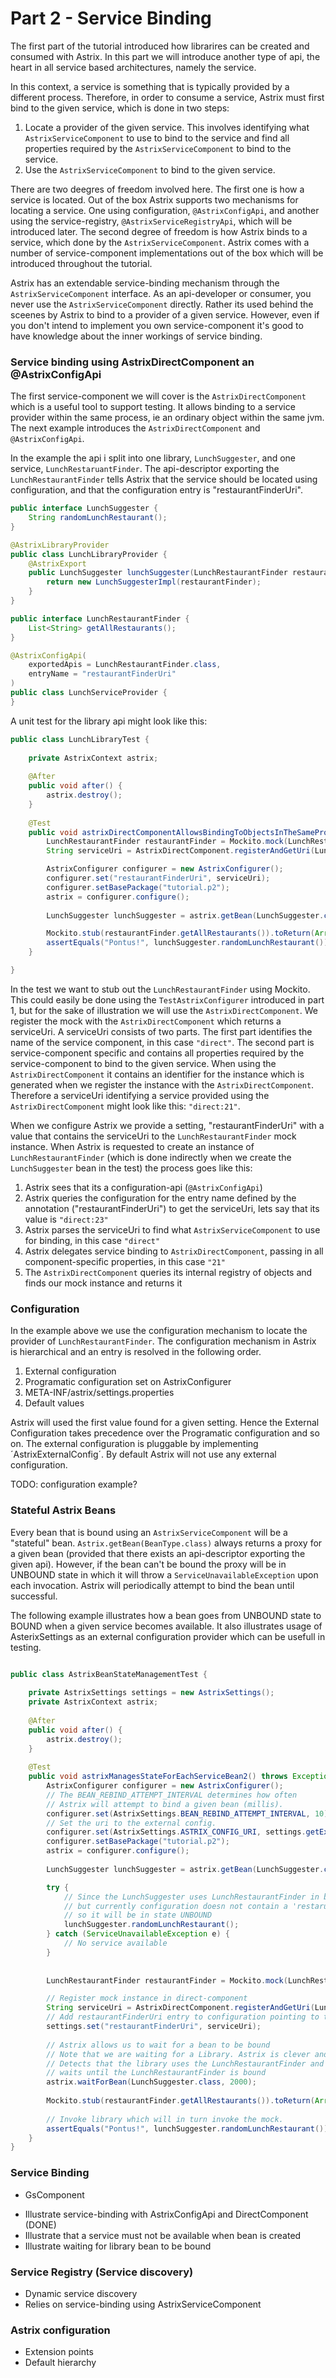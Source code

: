 # Part 2 - Service Binding
The first part of the tutorial introduced how librarires can be created and consumed with Astrix. In this part we will introduce another type of api, the heart in all service based architectures, namely the service.

In this context, a service is something that is typically provided by a different process. Therefore, in order to consume a service, Astrix must first bind to the given service, which is done in two steps:

1. Locate a provider of the given service. This involves identifying what `AstrixServiceComponent` to use to bind to the service and find all properties required by the `AstrixServiceComponent` to bind to the service.
2. Use the `AstrixServiceComponent` to bind to the given service.

There are two deegres of freedom involved here. The first one is how a service is located. Out of the box Astrix supports two mechanisms for locating a service. One using configuration, `@AstrixConfigApi`, and another using the service-registry, `@AstrixServiceRegistryApi`, which will be introduced later. The second degree of freedom is how Astrix binds to a service, which done by the `AstrixServiceComponent`. Astrix comes with a number of service-component implementations out of the box which will be introduced throughout the tutorial. 

Astrix has an extendable service-binding mechanism through the `AstrixServiceComponent` interface. As an api-developer or consumer, you never use the `AstrixServiceComponent` directly. Rather its used behind the sceenes by Astrix to bind to a provider of a given service. However, even if you don't intend to implement you own service-component it's good to have knowledge about the inner workings of service binding.

### Service binding using AstrixDirectComponent an @AstrixConfigApi
The first service-component we will cover is the `AstrixDirectComponent` which is a useful tool to support testing. It allows binding to a service provider within the same process, ie an ordinary object within the same jvm. The next example introduces the `AstrixDirectComponent` and `@AstrixConfigApi`.

In the example the api i split into one library, `LunchSuggester`, and one service, `LunchRestaruantFinder`. The api-descriptor exporting the `LunchRestaurantFinder` tells Astrix that the service should be located using configuration, and that the configuration entry is "restaurantFinderUri".

```java
public interface LunchSuggester {
	String randomLunchRestaurant();
}

@AstrixLibraryProvider
public class LunchLibraryProvider {
	@AstrixExport
	public LunchSuggester lunchSuggester(LunchRestaurantFinder restaurantFinder) {
		return new LunchSuggesterImpl(restaurantFinder);
	}
}
```
 

```java
public interface LunchRestaurantFinder {
	List<String> getAllRestaurants();
}

@AstrixConfigApi(
	exportedApis = LunchRestaurantFinder.class,
	entryName = "restaurantFinderUri"
)
public class LunchServiceProvider {
}
```

A unit test for the library api might look like this: 

```java
public class LunchLibraryTest {
	
	private AstrixContext astrix;
	
	@After
	public void after() {
		astrix.destroy();
	}
	
	@Test
	public void astrixDirectComponentAllowsBindingToObjectsInTheSameProcess() throws Exception {
		LunchRestaurantFinder restaurantFinder = Mockito.mock(LunchRestaurantFinder.class);
		String serviceUri = AstrixDirectComponent.registerAndGetUri(LunchRestaurantFinder.class, restaurantFinder);

		AstrixConfigurer configurer = new AstrixConfigurer();
		configurer.set("restaurantFinderUri", serviceUri);
		configurer.setBasePackage("tutorial.p2");
		astrix = configurer.configure();
		
		LunchSuggester lunchSuggester = astrix.getBean(LunchSuggester.class);

		Mockito.stub(restaurantFinder.getAllRestaurants()).toReturn(Arrays.asList("Pontus!"));
		assertEquals("Pontus!", lunchSuggester.randomLunchRestaurant());
	}

}
```

In the test we want to stub out the `LunchRestaurantFinder` using Mockito. This could easily be done using the `TestAstrixConfigurer` introduced in part 1, but for the sake of illustration we will use the `AstrixDirectComponent`. We register the mock with the `AstrixDirectComponent` which returns a serviceUri. A serviceUri consists of two parts. The first part identifies the name of the service component, in this case `"direct"`. The second part is service-component specific and contains all properties required by the service-component to bind to the given service. When using the `AstrixDirectComponent` it contains an identifier for the instance which is generated when we register the instance with the `AstrixDirectComponent`. Therefore a serviceUri identifying a service provided using the `AstrixDirectComponent` might look like this: `"direct:21"`.

When we configure Astrix we provide a setting, "restaurantFinderUri" with a value that contains the serviceUri to the `LunchRestaurantFinder` mock instance. When Astrix is requested to create an instance of `LunchRestaurantFinder` (which is done indirectly when we create the `LunchSuggester` bean in the test) the process goes like this:

1. Astrix sees that its a configuration-api (`@AstrixConfigApi`)
2. Astrix queries the configuration for the entry name defined by the annotation ("restaurantFinderUri") to get the serviceUri, lets say that its value is `"direct:23"`
3. Astrix parses the serviceUri to find what `AstrixServiceComponent` to use for binding, in this case `"direct"`
4. Astrix delegates service binding to `AstrixDirectComponent`, passing in all component-specific properties, in this case `"21"`
5. The `AstrixDirectComponent` queries its internal registry of objects and finds our mock instance and returns it


### Configuration
In the example above we use the configuration mechanism to locate the provider of `LunchRestaurantFinder`. The configuration mechanism in Astrix is hierarchical and an entry is resolved in the following order.

1. External configuration
2. Programatic configuration set on AstrixConfigurer
3. META-INF/astrix/settings.properties
4. Default values

Astrix will used the first value found for a given setting. Hence the External Configuration takes precedence over the Programatic configuration and so on. The external configuration is pluggable by implementing ´AstrixExternalConfig´. By default Astrix will not use any external configuration.

TODO: configuration example?


### Stateful Astrix Beans
Every bean that is bound using an `AstrixServiceComponent` will be a "stateful" bean. `Astrix.getBean(BeanType.class)` always returns a proxy for a given bean (provided that there exists an api-descriptor exporting the given api). However, if the bean can't be bound the proxy will be in UNBOUND state in which it will throw a `ServiceUnavailableException` upon each invocation. Astrix will periodically attempt to bind the bean until successful.


The following example illustrates how a bean goes from UNBOUND state to BOUND when a given service becomes available. It also illustrates usage of AsterixSettings as an external configuration provider which can be usefull in testing.

```java

public class AstrixBeanStateManagementTest {
	
	private AstrixSettings settings = new AstrixSettings();
	private AstrixContext astrix;
	
	@After
	public void after() {
		astrix.destroy();
	}
	
	@Test
	public void astrixManagesStateForEachServiceBean2() throws Exception {
		AstrixConfigurer configurer = new AstrixConfigurer();
		// The BEAN_REBIND_ATTEMPT_INTERVAL determines how often 
		// Astrix will attempt to bind a given bean (millis).
		configurer.set(AstrixSettings.BEAN_REBIND_ATTEMPT_INTERVAL, 10);
		// Set the uri to the external config.
		configurer.set(AstrixSettings.ASTRIX_CONFIG_URI, settings.getExternalConfigUri());
		configurer.setBasePackage("tutorial.p2");
		astrix = configurer.configure();
		
		LunchSuggester lunchSuggester = astrix.getBean(LunchSuggester.class);

		try {
			// Since the LunchSuggester uses LunchRestaurantFinder in background
			// but currently configuration doesn not contain a 'restarurantFinderUri'
			// so it will be in state UNBOUND
			lunchSuggester.randomLunchRestaurant();
		} catch (ServiceUnavailableException e) {
			// No service available
		}
		
		
		LunchRestaurantFinder restaurantFinder = Mockito.mock(LunchRestaurantFinder.class);

		// Register mock instance in direct-component
		String serviceUri = AstrixDirectComponent.registerAndGetUri(LunchRestaurantFinder.class, restaurantFinder);
		// Add restaurantFinderUri entry to configuration pointing to the mock
		settings.set("restaurantFinderUri", serviceUri);
		
		// Astrix allows us to wait for a bean to be bound
		// Note that we are waiting for a Library. Astrix is clever and
		// Detects that the library uses the LunchRestaurantFinder and therefore
		// waits until the LunchRestaurantFinder is bound
		astrix.waitForBean(LunchSuggester.class, 2000);
		
		Mockito.stub(restaurantFinder.getAllRestaurants()).toReturn(Arrays.asList("Pontus!"));
		
		// Invoke library which will in turn invoke the mock.
		assertEquals("Pontus!", lunchSuggester.randomLunchRestaurant());
	}
}

```





### Service Binding
- GsComponent

* Illustrate service-binding with AstrixConfigApi and DirectComponent (DONE)
* Illustrate that a service must not be available when bean is created
* Illustrate waiting for library bean to be bound


### Service Registry (Service discovery)
* Dynamic service discovery
* Relies on service-binding using AstrixServiceComponent


### Astrix configuration
* Extension points
* Default hierarchy